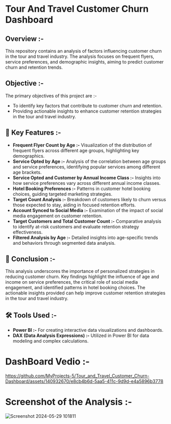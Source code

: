 # Tour And Travel Customer Churn Dashboard

## **Overview :-**
This repository contains an analysis of factors influencing customer churn in the tour and travel industry. The analysis focuses on frequent flyers, service preferences, and demographic insights, aiming to predict customer churn and retention trends.

## **Objective :-**
The primary objectives of this project are :- 
- To identify key factors that contribute to customer churn and retention. 
- Providing actionable insights to enhance customer retention strategies in the tour and travel industry.

## 📌 Key Features :-
- **Frequent Flyer Count by Age :-** Visualization of the distribution of frequent flyers across different age groups, highlighting key demographics.
- **Service Opted by Age :-** Analysis of the correlation between age groups and service preferences, identifying popular services among different age brackets.
- **Service Opted and Customer by Annual Income Class :-** Insights into how service preferences vary across different annual income classes.
- **Hotel Booking Preferences :-** Patterns in customer hotel booking choices, guiding targeted marketing strategies.
- **Target Count Analysis :-** Breakdown of customers likely to churn versus those expected to stay, aiding in focused retention efforts.
- **Account Synced to Social Media :-** Examination of the impact of social media engagement on customer retention.
- **Target Customers and Total Customer Count :-** Comparative analysis to identify at-risk customers and evaluate retention strategy effectiveness.
- **Filtered Analysis by Age :-** Detailed insights into age-specific trends and behaviors through segmented data analysis.

## 📌 Conclusion :-
This analysis underscores the importance of personalized strategies in reducing customer churn. Key findings highlight the influence of age and income on service preferences, the critical role of social media engagement, and identified patterns in hotel booking choices. The actionable insights provided can help improve customer retention strategies in the tour and travel industry.

## 🛠️ Tools Used :-
- **Power BI :-** For creating interactive data visualizations and dashboards.
- **DAX (Data Analysis Expressions) :-** Utilized in Power BI for data modeling and complex calculations.

# DashBoard Vedio :-
https://github.com/MyProjects-5/Tour_and_Travel_Customer_Churn-Dashboard/assets/140932670/e8cb4b6d-5aa5-411c-9d9d-e4a5896b3778

# Screenshot of the Analysis :-
![Screenshot 2024-05-29 101811](https://github.com/MyProjects-5/Tour_and_Travel_Customer_Churn-Dashboard/assets/140932670/3f107bd8-614d-4db4-a1d5-ab2f1d4491d4)



